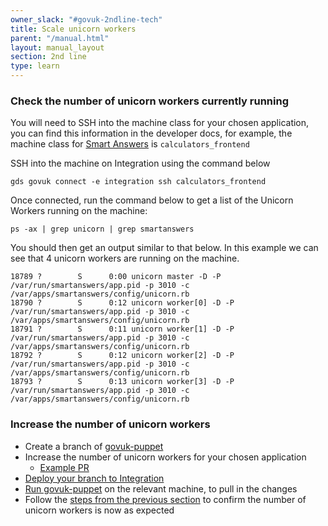 ```yaml
---
owner_slack: "#govuk-2ndline-tech"
title: Scale unicorn workers
parent: "/manual.html"
layout: manual_layout
section: 2nd line
type: learn
---
```


### Check the number of unicorn workers currently running

You will need to SSH into the machine class for your chosen application, you can find this information in the developer docs, for example, the machine class for [Smart Answers](/repos/smart-answers.html) is `calculators_frontend`

SSH into the machine on Integration using the command below

`gds govuk connect -e integration ssh calculators_frontend`

Once connected, run the command below to get a list of the Unicorn Workers running on the machine:

`ps -ax | grep unicorn | grep smartanswers`

You should then get an output similar to that below. In this example we can see that 4 unicorn workers are running on the machine.

```shell
18789 ?        S      0:00 unicorn master -D -P /var/run/smartanswers/app.pid -p 3010 -c /var/apps/smartanswers/config/unicorn.rb
18790 ?        S      0:12 unicorn worker[0] -D -P /var/run/smartanswers/app.pid -p 3010 -c /var/apps/smartanswers/config/unicorn.rb
18791 ?        S      0:11 unicorn worker[1] -D -P /var/run/smartanswers/app.pid -p 3010 -c /var/apps/smartanswers/config/unicorn.rb
18792 ?        S      0:12 unicorn worker[2] -D -P /var/run/smartanswers/app.pid -p 3010 -c /var/apps/smartanswers/config/unicorn.rb
18793 ?        S      0:13 unicorn worker[3] -D -P /var/run/smartanswers/app.pid -p 3010 -c /var/apps/smartanswers/config/unicorn.rb
```

### Increase the number of unicorn workers

- Create a branch of [govuk-puppet](https://github.com/alphagov/govuk-puppet)
- Increase the number of unicorn workers for your chosen application
  - [Example PR](https://github.com/alphagov/govuk-puppet/pull/11194)
- [Deploy your branch to Integration](https://deploy.integration.publishing.service.gov.uk/job/Deploy_Puppet/)
- [Run govuk-puppet](/manual/alerts/puppet-last-run-errors.html#re-run-puppet) on the relevant machine, to pull in the changes
- Follow the [steps from the previous section](#check-the-number-of-unicorn-workers-currently-running) to confirm the number of unicorn workers is now as expected
